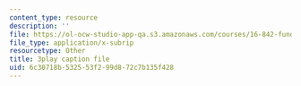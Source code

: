 ```yaml
---
content_type: resource
description: ''
file: https://ol-ocw-studio-app-qa.s3.amazonaws.com/courses/16-842-fundamentals-of-systems-engineering-fall-2015/6c30718b532553f299d872c7b135f428_CTVFDb44ses.vtt
file_type: application/x-subrip
resourcetype: Other
title: 3play caption file
uid: 6c30718b-5325-53f2-99d8-72c7b135f428
---
```

